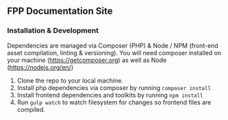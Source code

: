 ## FPP Documentation Site

### Installation & Development

Dependencies are managed via Composer (PHP) & Node / NPM (front-end asset compilation, linting & versioning). You will need composer installed on your machine (https://getcomposer.org) as well as Node (https://nodejs.org/en/)

1. Clone the repo to your local machine.
2. Install php dependencies via composer by running ```composer install```
3. Install frontend dependencies and toolkits by running ```npm install```
4. Run ```gulp watch``` to watch filesystem for changes so frontend files are compiled.
